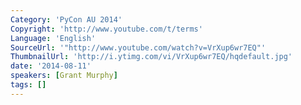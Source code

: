 ```yaml
---
Category: 'PyCon AU 2014'
Copyright: 'http://www.youtube.com/t/terms'
Language: 'English'
SourceUrl: '"http://www.youtube.com/watch?v=VrXup6wr7EQ"'
ThumbnailUrl: 'http://i.ytimg.com/vi/VrXup6wr7EQ/hqdefault.jpg'
date: '2014-08-11'
speakers: [Grant Murphy]
tags: []
---
```


